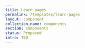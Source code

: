 ```yaml
---
title: Learn pages
permalink: /templates/learn-pages
layout: component
collection_name: components
section: components
status: Proposed
intro: TBD
---
```



